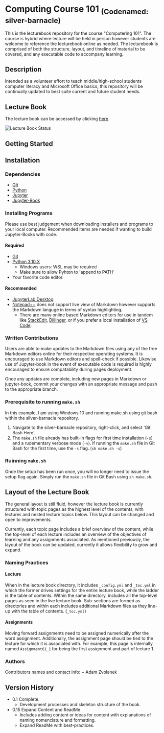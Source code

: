 # Computing Course 101 <sub>(Codenamed: silver-barnacle)</sub>

This is the lecturebook repository for the course "Computering 101". The course is hybrid where lecture will be held in person however students are welcome to reference the lecturebook online as needed. The lecturebook is comprised of both the structure, layout, and timeline of material to be covered, and any executable code to accompany learning.

## Description

Intended as a volunteer effort to teach middle/high-school students computer literacy and Microsoft Office basics, this repository will be continually updated to best suite current and future student needs.

## Lecture Book

The lecture book can be accessed by clicking [here](https://adamzvolanek.github.io/silver-barnacle/).

![Lecture Book Status](https://github.com/adamzvolanek/silver-barnacle/actions/workflows/pages/pages-build-deployment/badge.svg)

## Getting Started

## Installation

### Dependencies

* [Git](https://git-scm.com)
* [Python](https://www.python.org)
* [Jupyter](https://jupyter.org/)
* [Jupyter-Book](https://jupyterbook.org/en/stable/intro.html)

### Installing Programs

Please use best judgement when downloading installers and programs to your local computer. Recommended items are needed if wanting to build Jupyter-Books with code.

#### Required

* [Git](https://git-scm.com/book/en/v2/Getting-Started-Installing-Git)
* [Python 3.10.X](https://www.python.org/downloads/)
  * Windows users: WSL may be required
  * Make sure to allow Pyhton to 'append to PATH'
* Your favorite code editor.

#### Recommended

* [JupyterLab Desktop](https://github.com/jupyterlab/jupyterlab-desktop)
* [Notepad++](https://notepad-plus-plus.org/) does not support live view of Markdown however supports the Markdown languge in terms of syntax highlighting.
  * There are many online based Markdown editors for use in tandem like [StackEdit](https://stackedit.io/), [Dillinger](https://dillinger.io/), or if you prefer a local installation of [VS Code](https://code.visualstudio.com/).

### Written Contributions

Users are able to make updates to the Markdown files using any of the free Markdown editors online for their respective operating systems. It is encouraged to use Markdown editors and spell-check if possible. Likewise use of Jupyter-book in the event of executable code is required is highly encouraged to ensure compatability during pages deployment.

Once any updates are complete, including new pages in Markdown or jupyter-book, commit your changes with an appropriate message and push to the appropriate branch.

### Prerequisite to running ```make.sh```

In this example, I am using Windows 10 and running make.sh using git bash within the silver-barnacle repository.
1. Navigate to the silver-barnacle repository, right-click, and select 'Git Bash Here'.
2. The ```make.sh``` file already has built-in flags for first time installation (```-s```) and a rudementary verbose mode (```-v```). If running the ```make.sh``` file in Git Bash for the first time, use the ```-s``` flag. (```sh make.sh -s```)

### Ruinning ```make.sh```

Once the setup has been run once, you will no longer need to issue the setup flag again. Simply run the ```make.sh``` file in Git Bash using ```sh make.sh```.

## Layout of the Lecture Book

The general layout is still fluid, however the lecture book is currently structured with topic pages as the highest level of the contents, with lectures and nested lecture topics below. This layout can be changed and open to improvements.

Currently, each topic page includes a brief overview of the content, while the top-level of each lecture includes an overview of the objectives of learning and any assignments associated. As mentioned previously, the layout of the book can be updated, currently it allows flexibility to grow and expand.

### Naming Practices

#### Lecture
When in the lecture book directory, it includes `_config.yml` and `_toc.yml` in which the former drives settings for the entire lecture book, while the ladder is the table of contents. Within the same directory, includes all the top-level pages as seen in the live lecture book. Sub-sections are formed as directories and within each includes additional Markdown files as they line-up with the table of contents. (`_toc.yml`)

#### Assignments
Moving forward assignments need to be assigned numerically after the word assignment. Additionally, the assignment page should be tied to the lecture for which it is associated with. For example, this page is internally named `Assignment01_1` for being the first assignment and part of lecture 1.

### Authors
Contributors names and contact info:
~ Adam Zvolanek

## Version History
* 0.1 Complete.
  * Development processes and skeleton structure of the book.
* 0.15 Expand Content and ReadMe
  * Includes adding content or ideas for content with explanations of naming nomenclature and formatting.
  * Expand ReadMe with best-practices.
  
